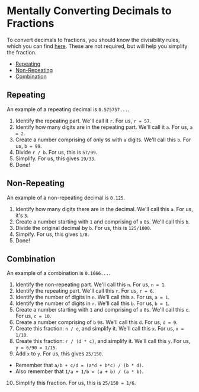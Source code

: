 # Mentally Converting Decimals to Fractions
To convert decimals to fractions, you should know the divisibility rules, which you can find [here](/divisibility). These are not required, but will help you simplify the fraction.

 - [Repeating](#repeating)
 - [Non-Repeating](#non-repeating)
 - [Combination](#combination)

## Repeating
An example of a repeating decimal is `0.575757...`.

 1. Identify the repeating part. We'll call it `r`. For us, `r = 57`.
 2. Identify how many digits are in the repeating part. We'll call it `a`. For us, `a = 2`.
 3. Create a number comprising of only `9`s with `a` digits. We'll call this `b`. For us, `b = 99`.
 4. Divide `r / b`. For us, this is `57/99`.
 5. Simplify. For us, this gives `19/33`.
 6. Done!

## Non-Repeating
An example of a non-repeating decimal is `0.125`.

 1. Identify how many digits there are in the decimal. We'll call this `a`. For us, it's `3`.
 2. Create a number starting with `1` and comprising of `a` `0`s. We'll call this `b`.
 3. Divide the original decimal by `b`. For us, this is `125/1000`.
 4. Simpify. For us, this gives `1/8`.
 5. Done!

## Combination
An example of a combination is `0.1666...`.

 1. Identify the non-repeating part. We'll call this `n`. For us, `n = 1`.
 2. Identify the repeating part. We'll call this `r`. For us, `r = 6`.
 3. Identify the number of digits in `n`. We'll call this `a`. For us, `a = 1`.
 4. Identify the number of digits in `r`. We'll call this `b`. For us, `b = 1`.
 5. Create a number starting with `1` and comprising of `a` `0`s. We'll call this `c`. For us, `c = 10`.
 6. Create a number comprising of `b` `9`s. We'll call this `d`. For us, `d = 9`.
 7. Create this fraction: `n / c`, and simplify it. We'll call this `x`. For us, `x = 1/10`.
 8. Create this fraction: `r / (d * c)`, and simplify it. We'll call this `y`. For us, `y = 6/90 = 1/15`.
 9. Add `x` to `y`. For us, this gives `25/150`.
   - Remember that `a/b + c/d = (a*d + b*c) / (b * d)`.
   - Also remember that `1/a + 1/b = (a + b) / (a * b)`.
 10. Simplify this fraction. For us, this is `25/150 = 1/6`.
